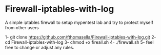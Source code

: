 # Firewall-iptables-with-log
A simple iptables firewall to setup mypentest lab and try to protect myself from other users

1- git clone https://github.com/fthomasella/Firewall-iptables-with-log.git
2- cd Firewall-iptables-with-log
3- chmod +x fireall.sh
4- ./firewall.sh
5- feel free to change or adjust any rules.
